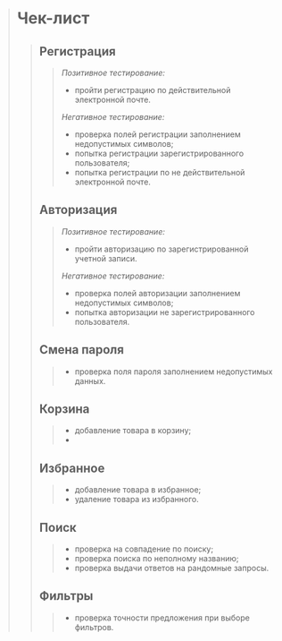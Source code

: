 >Чек-лист
>=
>
>>Регистрация
>>-
>>>*Позитивное тестирование:*
>>>* пройти регистрацию по действительной электронной почте.
>>>
>>>*Негативное тестирование:*
>>>* проверка полей регистрации заполнением недопустимых символов;
>>>* попытка регистрации зарегистрированного пользователя;
>>>* попытка регистрации по не действительной электронной почте.
>>
>>Авторизация
>>-
>>>*Позитивное тестирование:*
>>>* пройти авторизацию по зарегистрированной учетной записи.
>>>
>>>*Негативное тестирование:*
>>>* проверка полей авторизации заполнением недопустимых символов;
>>>* попытка авторизации не зарегистрированного пользователя.
>>
>>Смена пароля
>>-
>>>* проверка поля пароля заполнением недопустимых данных.
>>
>>Корзина
>>-
>>>* добавление товара в корзину;
>>>* 
>>
>>Избранное
>>-
>>>* добавление товара в избранное;
>>>* удаление товара из избранного.
>>
>>Поиск
>>-
>>>* проверка на совпадение по поиску;
>>>* проверка поиска по неполному названию;
>>>* проверка выдачи ответов на рандомные запросы.
>>
>>Фильтры
>>-
>>>* проверка точности предложения при выборе фильтров.
>>